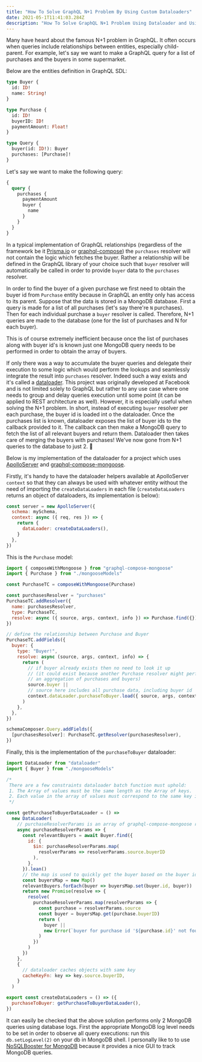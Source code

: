 ```yaml
---
title: "How To Solve GraphQL N+1 Problem By Using Custom Dataloaders"
date: 2021-05-1T11:41:03.284Z
description: "How To Solve GraphQL N+1 Problem Using Dataloader and Using MongoDB"
---
```


Many have heard about the famous N+1 problem in GraphQL. It often occurs when queries include relationships between entities, especially child-parent. For example, let's say we want to make a GraphQL query for a list of purchases and the buyers in some supermarket.

Below are the entities definition in GraphQL SDL:

```graphql
type Buyer {
  id: ID!
  name: String!
}

type Purchase {
  id: ID!
  buyerID: ID!
  paymentAmount: Float!
}

type Query {
  buyer(id: ID!): Buyer
  purchases: [Purchase]!
}
```

Let's say we want to make the following query:

```graphql
{
  query {
    purchases {
      paymentAmount
      buyer {
        name
      }
    }
  }
}
```

In a typical implementation of GraphQL relationships (regardless of the framework be it [Prisma.io](https://www.prisma.io/) or [graphql-compose](https://github.com/graphql-compose/graphql-compose)) the `purchases` resolver will not contain the logic which fetches the buyer. Rather a relationship will be defined in the GraphQL library of your choice such that `buyer` resolver will automatically be called in order to provide `buyer` data to the `purchases` resolver.

In order to find the buyer of a given purchase we first need to obtain the buyer id from `Purchase` entity because in GraphQL an entity only has access to its parent. Suppose that the data is stored in a MongoDB database. First a query is made for a list of all purchases (let's say there're `N` purchases). Then for each individual purchase a `buyer` resolver is called. Therefore, N+1 queries are made to the database (one for the list of purchases and N for each buyer).

This is of course extremely inefficient because once the list of purchases along with buyer id's is known just one MongoDB query needs to be performed in order to obtain the array of buyers.

If only there was a way to accumulate the buyer queries and delegate their execution to some logic which would perform the lookups and seamlessly integrate the result into `purchases` resolver. Indeed such a way exists and it's called a [dataloader](https://github.com/graphql/dataloader). This project was originally developed at Facebook and is not limited solely to GraphQL but rather to any use case where one needs to group and delay queries execution until some point (it can be applied to REST architecture as well). However, it is especially useful when solving the N+1 problem. In short, instead of executing `buyer` resolver per each purchase, the buyer id is loaded int
o the dataloader. Once the purchases list is known, dataloader exposes the list of buyer ids to the callback provided to it. The callback can then make a MongoDB query to fetch the list of all relevant buyers and return them. Dataloader then takes care of merging the buyers with purchases! We've now gone from N+1 queries to the database to just 2. 🎉

Below is my implementation of the dataloader for a project which uses [ApolloServer](https://www.apollographql.com/docs/apollo-server/) and [graphql-compose-mongoose](https://github.com/graphql-compose/graphql-compose-mongoose).

Firstly, it's handy to have the dataloader helpers available at ApolloServer `context` so that they can always be used with whatever entity without the need of importing the `createDataLoaders` in each file (`createDataLoaders` returns an object of dataloaders, its implementation is below):

```js
const server = new ApolloServer({
  schema: mySchema,
  context: async ({ req, res }) => {
    return {
      dataLoader: createDataLoaders(),
    }
  },
})
```

This is the `Purchase` model:

```js
import { composeWithMongoose } from "graphql-compose-mongoose"
import { Purchase } from "./mongooseModels"

const PurchaseTC = composeWithMongoose(Purchase)

const purchasesResolver = "purchases"
PurchaseTC.addResolver({
  name: purchasesResolver,
  type: PurchaseTC,
  resolve: async ({ source, args, context, info }) => Purchase.find({}).lean(),
})

// define the relationship between Purchase and Buyer
PurchaseTC.addFields({
  buyer: {
    type: "Buyer!",
    resolve: async (source, args, context, info) => {
      return (
        // if buyer already exists then no need to look it up
        // (it could exist because another Purchase resolver might perform
        // an aggregation of purchases and buyers)
        source.buyer ||
        // source here includes all purchase data, including buyer id
        context.dataLoader.purchaseToBuyer.load({ source, args, context, info })
      )
    },
  },
})

schemaComposer.Query.addFields({
  [purchasesResolver]: PurchaseTC.getResolver(purchasesResolver),
})
```

Finally, this is the implementation of the `purchaseToBuyer` dataloader:

```js
import DataLoader from "dataloader"
import { Buyer } from "./mongooseModels"

/*
 There are a few constraints dataloader batch function must uphold:
 1. The Array of values must be the same length as the Array of keys.
 2. Each value in the array of values must correspond to the same key in the array of keys.
 */

const getPurchaseToBuyerDataLoader = () =>
  new DataLoader(
    // purchaseResolverParams is an array of graphql-compose-mongoose resolver params
    async purchaseResolverParams => {
      const relevantBuyers = await Buyer.find({
        id: {
          $in: purchaseResolverParams.map(
            resolverParams => resolverParams.source.buyerID
          ),
        },
      }).lean()
      // the map is used to quickly get the buyer based on the buyer id below
      const buyersMap = new Map()
      relevantBuyers.forEach(buyer => buyersMap.set(buyer.id, buyer))
      return new Promise(resolve => {
        resolve(
          purchaseResolverParams.map(resolverParams => {
            const purchase = resolverParams.source
            const buyer = buyersMap.get(purchase.buyerID)
            return (
              buyer ||
              new Error(`buyer for purchase id '${purchase.id}' not found`)
            )
          })
        )
      })
    },
    {
      // dataloader caches objects with same key
      cacheKeyFn: key => key.source.buyerID,
    }
  )

export const createDataLoaders = () => ({
  purchaseToBuyer: getPurchaseToBuyerDataLoader(),
})
```

It can easily be checked that the above solution performs only 2 MongoDB queries using database logs. First the appropriate MongoDB log level needs to be set in order to observe all query executions: run this `db.setLogLevel(2)` on your db in MongoDB shell. I personally like to to use [NoSQLBooster for MongoDB](https://nosqlbooster.com) because it provides a nice GUI to track MongoDB queries.
